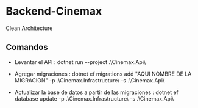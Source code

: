 # Backend-Cinemax

Clean Architecture

## Comandos

- Levantar el API : dotnet run --project .\Cinemax.Api\

- Agregar migraciones : dotnet ef migrations add "AQUI NOMBRE DE LA MIGRACION" -p .\Cinemax.Infrastructure\ -s .\Cinemax.Api\

- Actualizar la base de datos a partir de las migraciones :  dotnet ef database update -p .\Cinemax.Infrastructure\ -s .\Cinemax.Api\
